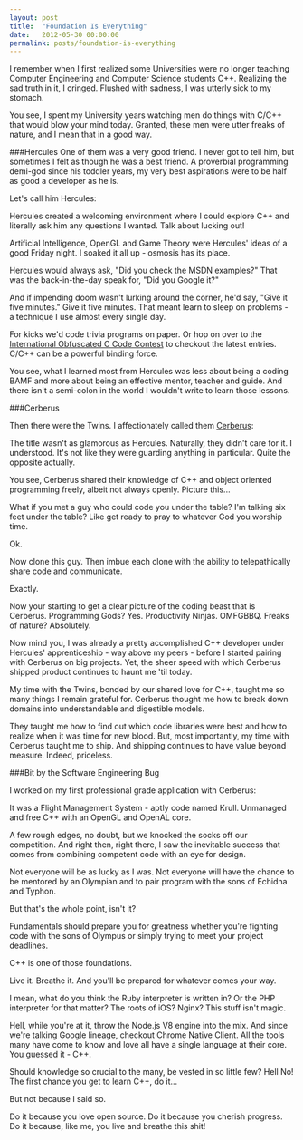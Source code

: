 ```yaml
---
layout: post
title:  "Foundation Is Everything"
date:   2012-05-30 00:00:00
permalink: posts/foundation-is-everything
---
```


I remember when I first realized some Universities were no longer teaching Computer Engineering and Computer Science students C++. Realizing the sad truth in it, I cringed. Flushed with sadness, I was utterly sick to my stomach.

You see, I spent my University years watching men do things with C/C++ that would blow your mind today. Granted, these men were utter freaks of nature, and I mean that in a good way.

###Hercules
One of them was a very good friend. I never got to tell him, but sometimes I felt as though he was a best friend. A proverbial programming demi-god since his toddler years, my very best aspirations were to be half as good a developer as he is.

Let's call him Hercules:

Hercules created a welcoming environment where I could explore C++ and literally ask him any questions I wanted. Talk about lucking out!

Artificial Intelligence, OpenGL and Game Theory were Hercules' ideas of a good Friday night. I soaked it all up - osmosis has its place.

Hercules would always ask, "Did you check the MSDN examples?" That was the back-in-the-day speak for, "Did you Google it?"

And if impending doom wasn't lurking around the corner, he'd say, "Give it five minutes." Give it five minutes. That meant learn to sleep on problems - a technique I use almost every single day.

For kicks we'd code trivia programs on paper. Or hop on over to the [International Obfuscated C Code Contest][1] to checkout the latest entries. C/C++ can be a powerful binding force.

You see, what I learned most from Hercules was less about being a coding BAMF and more about being an effective mentor, teacher and guide. And there isn't a semi-colon in the world I wouldn't write to learn those lessons.


###Cerberus

Then there were the Twins. I affectionately called them [Cerberus][2]:

The title wasn't as glamorous as Hercules. Naturally, they didn't care for it. I understood. It's not like they were guarding anything in particular. Quite the opposite actually.

You see, Cerberus shared their knowledge of C++ and object oriented programming freely, albeit not always openly. Picture this...

What if you met a guy who could code you under the table? I'm talking six feet under the table? Like get ready to pray to whatever God you worship time.

Ok.

Now clone this guy. Then imbue each clone with the ability to telepathically share code and communicate. 

Exactly.

Now your starting to get a clear picture of the coding beast that is Cerberus. Programming Gods? Yes. Productivity Ninjas. OMFGBBQ. Freaks of nature? Absolutely.

Now mind you, I was already a pretty accomplished C++ developer under Hercules' apprenticeship - way above my peers - before I started pairing with Cerberus on big projects. Yet, the sheer speed with which Cerberus shipped product continues to haunt me 'til today.

My time with the Twins, bonded by our shared love for C++, taught me so many things I remain grateful for. Cerberus thought me how to break down domains into understandable and digestible models.

They taught me how to find out which code libraries were best and how to realize when it was time for new blood. But, most importantly, my time with Cerberus taught me to ship. And shipping continues to have value beyond measure. Indeed, priceless.

###Bit by the Software Engineering Bug

I worked on my first professional grade application with Cerberus:

It was a Flight Management System - aptly code named Krull. Unmanaged and free C++ with an OpenGL and OpenAL core.

A few rough edges, no doubt, but we knocked the socks off our competition. And right then, right there, I saw the inevitable success that comes from combining competent code with an eye for design.

Not everyone will be as lucky as I was. Not everyone will have the chance to be mentored by an Olympian and to pair program with the sons of Echidna and Typhon.

But that's the whole point, isn't it?

Fundamentals should prepare you for greatness whether you're fighting code with the sons of Olympus or simply trying to meet your project deadlines.

C++ is one of those foundations.

Live it. Breathe it. And you'll be prepared for whatever comes your way.

I mean, what do you think the Ruby interpreter is written in? Or the PHP interpreter for that matter? The roots of iOS? Nginx? This stuff isn't magic.

Hell, while you're at it, throw the Node.js V8 engine into the mix. And since we're talking Google lineage, checkout Chrome Native Client. All the tools many have come to know and love all have a single language at their core. You guessed it - C++.

Should knowledge so crucial to the many, be vested in so little few? Hell No! The first chance you get to learn C++, do it...

But not because I said so.

Do it because you love open source. Do it because you cherish progress. Do it because, like me, you live and breathe this shit!


  [1]: http://en.wikipedia.org/wiki/International_Obfuscated_C_Code_Contest
  [2]: http://en.wikipedia.org/wiki/Cerberus